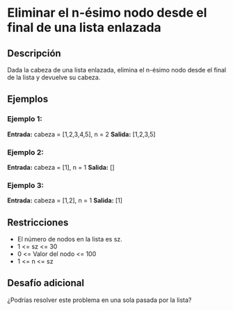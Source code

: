 # Eliminar el n-ésimo nodo desde el final de una lista enlazada

## Descripción

Dada la cabeza de una lista enlazada, elimina el n-ésimo nodo desde el final de la lista y devuelve su cabeza.

## Ejemplos

### Ejemplo 1:

**Entrada:** cabeza = [1,2,3,4,5], n = 2
**Salida:** [1,2,3,5]

### Ejemplo 2:

**Entrada:** cabeza = [1], n = 1
**Salida:** []

### Ejemplo 3:

**Entrada:** cabeza = [1,2], n = 1
**Salida:** [1]

## Restricciones

- El número de nodos en la lista es sz.
- 1 <= sz <= 30
- 0 <= Valor del nodo <= 100
- 1 <= n <= sz

## Desafío adicional

¿Podrías resolver este problema en una sola pasada por la lista?